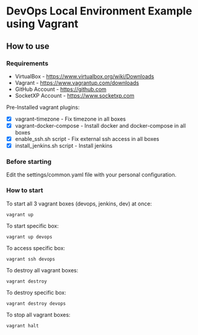 # DevOps Local Environment Example using Vagrant
## How to use

### Requirements
* VirtualBox - https://www.virtualbox.org/wiki/Downloads
* Vagrant - https://www.vagrantup.com/downloads
* GitHub Account - https://github.com
* SocketXP Account - https://www.socketxp.com


Pre-Installed vagrant plugins:
 - [x] vagrant-timezone - Fix timezone in all boxes
 - [x] vagrant-docker-compose - Install docker and docker-compose in all boxes
 - [x] enable_ssh.sh script - Fix external ssh access in all boxes
 - [x] install_jenkins.sh script - Install jenkins

### Before starting

Edit the settings/common.yaml file with your personal configuration.

### How to start

To start all 3 vagrant boxes (devops, jenkins, dev) at once:

`vagrant up`

To start specific box:

`vagrant up devops`

To access specific box:

`vagrant ssh devops`

To destroy all vagrant boxes:

`vagrant destroy`

To destroy specific box:

`vagrant destroy devops`

To stop all vagrant boxes:

`vagrant halt`
